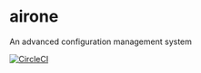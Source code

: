 # airone
An advanced configuration management system

[![CircleCI](https://cci.dmm.com/gh/XaaS/airone.svg?style=shield&circle-token=30a830821a30ded88a93523a2312306f7d241540)](https://cci.dmm.com/gh/XaaS/airone)
